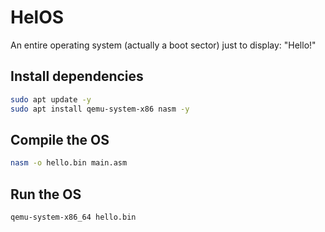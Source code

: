 # HelOS

An entire operating system (actually a boot sector) just to display: "Hello!"

## Install dependencies

```sh
sudo apt update -y
sudo apt install qemu-system-x86 nasm -y
```

## Compile the OS

```sh
nasm -o hello.bin main.asm
```

## Run the OS

```sh
qemu-system-x86_64 hello.bin
```
